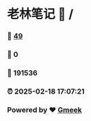# 老林笔记 :link: / 
### :page_facing_up: [49](//tag.html) 
### :speech_balloon: 0 
### :hibiscus: 191536 
### :alarm_clock: 2025-02-18 17:07:21 
### Powered by :heart: [Gmeek](https://github.com/Meekdai/Gmeek)
